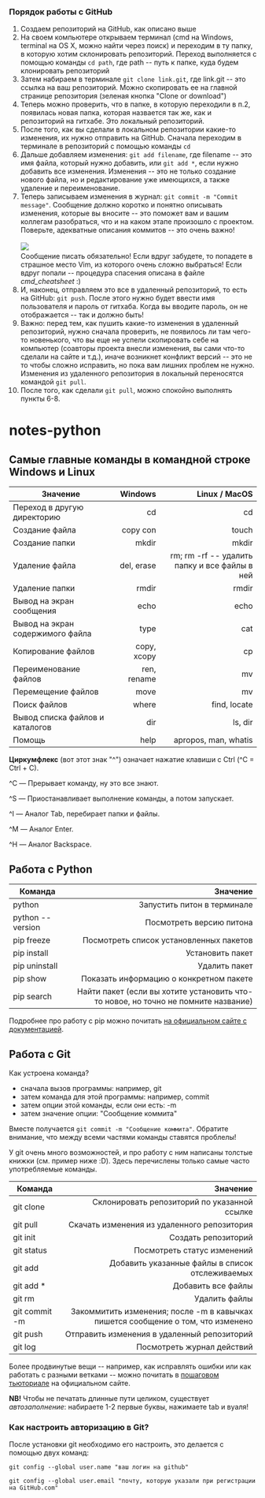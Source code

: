 ### Порядок работы с GitHub 

1. Создаем репозиторий на GitHub, как описано выше
2. На своем компьютере открываем терминал (cmd на Windows, terminal на OS X, можно найти через поиск) и переходим в ту папку, в которую хотим склонировать репозиторий. Переход выполняется с помощью команды `cd path`, где path -- путь к папке, куда будем клонировать репозиторий
3. Затем набираем в терминале `git clone link.git`, где link.git -- это ссылка на ваш репозиторий. Можно скопировать ее на главной странице репозитория (зеленая кнопка "Clone or download")
4. Теперь можно проверить, что в папке, в которую переходили в п.2, появилась новая папка, которая назвается так же, как и репозиторий на гитхабе. Это локальный репозиторий.
5. После того, как вы сделали в локальном репозитории какие-то изменения, их нужно отправить на GitHub. Сначала переходим в терминале в репозиторий с помощью команды `cd`
6. Дальше добавляем изменения: `git add filename`, где filename -- это имя файла, который нужно добавить, или `git add *`, если нужно добавить все изменения. Изменения -- это не только создание нового файла, но и редактирование уже имеющихся, а также удаление и переименование.
7. Теперь записываем изменения в журнал: `git commit -m "Commit message"`. Сообщение должно коротко и понятно описывать изменения, которые вы вносите -- это поможет вам и вашим коллегам разобраться, что и на каком этапе произошло с проектом. Поверьте, адекватные описания коммитов -- это очень важно! <br><br>
![](https://lh6.googleusercontent.com/2ol1qtLeVoQx5feE299igyaXr0mIUge5AdgVGCZTXQ3ntretALUzG2w4wGcnreAPYdcNe0R5BOheO6CwnpylDW6FKliogO5dH28UsSwSC4wz5az5-1aqvQsPlQmskujKAhYCVcN0gLs) <br>
Сообщение писать обязательно! Если вдруг забудете, то попадете в страшное место Vim, из которого очень сложно выбраться! Если вдруг попали -- процедура спасения описана в файле *cmd_cheatsheet* :)
8. И, наконец, отправляем это все в удаленный репозиторий, то есть на GitHub: `git push`. После этого нужно будет ввести имя пользователя и пароль от гитхаба. Когда вы вводите пароль, он не отображается -- так и должно быть! 
9. Важно: перед тем, как пушить какие-то изменения в удаленный репозиторий, нужно сначала проверить, не появилось ли там чего-то новенького, что вы еще не успели скопировать себе на компьютер (соавторы проекта внесли изменения, вы сами что-то сделали на сайте и т.д.), иначе возникнет конфликт версий -- это не то чтобы сложно исправить, но пока вам лишних проблем не нужно. Изменения из удаленного репозитория в локальный переносятся командой `git pull`. 
10. После того, как сделали `git pull`, можно спокойно выполнять пункты 6-8.







# notes-python
## Самые главные команды в командной строке Windows и Linux

|  Значение      | Windows        | Linux / MacOS |
| ------------- |-------------:| -----:|
| Переход в другую директорию     | cd | cd |
| Создание файла    | copy con     | touch|
| Создание папки | mkdir  |  mkdir |
| Удаление файла | del, erase | rm; rm -rf -- удалить папку и все файлы в ней |
| Удаление папки    | rmdir      |   rmdir |
| Вывод на экран сообщения | echo   |  echo |
| Вывод на экран содержимого файла | type  | cat|
| Копирование файлов     | copy, xcopy | cp |
| Переименование файлов   | ren, rename      |  mv |
| Перемещение файлов   | move  |  mv |
| Поиск файлов | where     |   find, locate |
| Вывод списка файлов и каталогов| dir |  ls, dir |
| Помощь |   help  |  apropos, man, whatis  |


**Циркумфлекс** (вот этот знак "^") означает нажатие клавиши с Ctrl (^C = Ctrl + C).

^C — Прерывает команду, ну это все знают.

^S — Приостанавливает выполнение команды, а потом запускает.

^I — Аналог Tab, перебирает папки и файлы.

^M — Аналог Enter.

^H — Аналог Backspace.

## Работа с Python

|Команда| Значение|
|-------| -------:|
|python| Запустить питон в терминале |
|python --version| Посмотреть версию питона|
|pip freeze| Посмотреть список установленных пакетов|
|pip install| Установить пакет|
|pip uninstall| Удалить пакет|
|pip show| Показать информацию о конкретном пакете|
|pip search| Найти пакет (если вы хотите установить что-то новое, но точно не помните название)|

Подробнее про работу с pip можно почитать [на официальном сайте с документацией](https://pip.pypa.io/en/stable/).
## Работа с Git

Как устроена команда?
* сначала вызов программы: например, git
* затем команда для этой программы: например, commit 
* затем опции этой команды, если они есть: -m
* затем значение опции: "Сообщение коммита"

Вместе получается `git commit -m "Сообщение коммита"`. Обратите внимание, что между всеми частями команды ставятся проблелы! 

У git очень много возможностей, и про работу с ним написаны толстые книжки (см. пример ниже :D). Здесь перечислены только самые часто употребляемые команды.

|Команда| Значение|
|-------| -------:|
|git clone| Склонировать репозиторий по указанной ссылке|
|git pull| Скачать изменения из удаленного репозитория|
|git init| Создать репозиторий |
|git status| Посмотреть статус изменений|
|git add| Добавить указанные файлы в список отслеживаемых|
|git add \*| Добавить все файлы|
|git rm| Удалить файлы|
|git commit -m| Закоммитить изменения; после -m в кавычках пишется сообщение о том, что изменено|
|git push| Отправить изменения в удаленный репозиторий|
|git log| Посмотреть журнал действий|

Более продвинутые вещи -- например, как исправлять ошибки или как работать с разными ветками -- можно почитать в [пошаговом тьюториале](https://git-scm.com/book/en/v1/Git-Basics-Undoing-Things) на официальном сайте.

**NB!** Чтобы не печатать длинные пути целиком, существует *автозаполнение*: набираете 1-2 первые буквы, нажимаете tab и вуаля!

### Как настроить авторизацию в Git?

После установки git необходимо его настроить, это делается с помощью двух команд:

`git config --global user.name "ваш логин на github"`

`git config --global user.email "почту, которую указали при регистрации на GitHub.com"`



